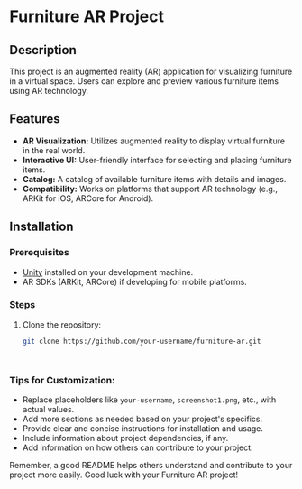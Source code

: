 # Furniture AR Project

## Description

This project is an augmented reality (AR) application for visualizing furniture in a virtual space. Users can explore and preview various furniture items using AR technology.

## Features

- **AR Visualization:** Utilizes augmented reality to display virtual furniture in the real world.
- **Interactive UI:** User-friendly interface for selecting and placing furniture items.
- **Catalog:** A catalog of available furniture items with details and images.
- **Compatibility:** Works on platforms that support AR technology (e.g., ARKit for iOS, ARCore for Android).

## Installation

### Prerequisites

- [Unity](https://unity.com/) installed on your development machine.
- AR SDKs (ARKit, ARCore) if developing for mobile platforms.

### Steps

1. Clone the repository:

   ```bash
   git clone https://github.com/your-username/furniture-ar.git



   
### Tips for Customization:

- Replace placeholders like `your-username`, `screenshot1.png`, etc., with actual values.
- Add more sections as needed based on your project's specifics.
- Provide clear and concise instructions for installation and usage.
- Include information about project dependencies, if any.
- Add information on how others can contribute to your project.

Remember, a good README helps others understand and contribute to your project more easily. Good luck with your Furniture AR project!

